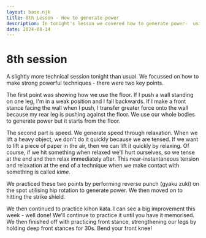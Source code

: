 ```yaml
---
layout: base.njk
title: 8th Lesson - How to generate power
description: In tonight's lesson we covered how to generate power-  using the floor, kime and hip rotation. We then practiced our kata and front stance.
date: 2024-08-14
---
```

# 8th session

A slightly more technical session tonight than usual.  We focussed on how to make strong powerful techniques - there were two key points.

The first point was showing how we use the floor. If I push a wall standing on one leg, I'm in a weak position and I fall backwards. If I make a front stance facing the wall when I push, I transfer greater force onto the wall because my rear leg is pushing against the floor. We use our whole bodies to generate power but it starts from the floor.

The second part is speed. We generate speed through relaxation. When we lift a heavy object, we don't do it quickly because we are tensed. If we want to lift a piece of paper in the air, then we can lift it quickly by relaxing. Of course, if we hit something when relaxed we'll hurt ourselves, so we tense at the end and then relax immediately after. This near-instantaneous tension and relaxation at the end of a technique when we make contact with something is called *kime*.

We practiced these two points by performing reverse punch (gyaku zuki) on the spot utilising hip rotation to generate power. We then moved on to hitting the strike shield.

We then continued to practice kihon kata. I can see a big improvement this week - well done! We'll continue to practice it until you have it memorised. We then finished off with practicing front stance, strengthening our legs by holding deep front stances for 30s. Bend your front knee!

